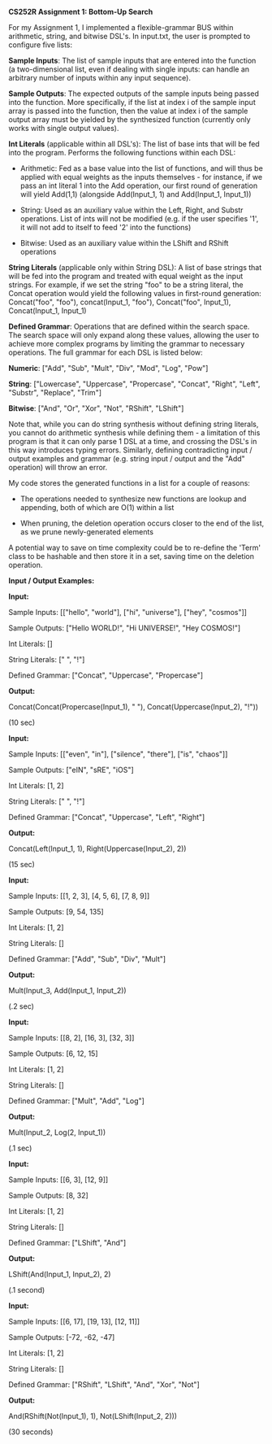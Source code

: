 

**CS252R Assignment 1: Bottom-Up Search**

For my Assignment 1, I implemented a flexible-grammar BUS within arithmetic, string, and bitwise DSL's. In input.txt, the user is prompted to configure five lists:

**Sample Inputs**: The list of sample inputs that are entered into the function (a two-dimensional list, even if dealing with single inputs: can handle an arbitrary number of inputs within any input sequence).

**Sample Outputs**: The expected outputs of the sample inputs being passed into the function. More specifically, if the list at index i of the sample input array is passed into the function, then the value at index i of the sample output array must be yielded by the synthesized function (currently only works with single output values).

**Int Literals** (applicable within all DSL's): The list of base ints that will be fed into the program. Performs the following functions within each DSL:

- Arithmetic: Fed as a base value into the list of functions, and will thus be applied with equal weights as the inputs themselves - for instance, if we pass an int literal 1 into the Add operation, our first round of generation will yield Add(1,1) (alongside Add(Input_1, 1) and Add(Input_1, Input_1))
	
- String: Used as an auxiliary value within the Left, Right, and Substr operations. List of ints will not be modified (e.g. if the user specifies '1', it will not add to itself to feed '2' into the functions)
	
- Bitwise: Used as an auxiliary value within the LShift and RShift operations

**String Literals** (applicable only within String DSL): A list of base strings that will be fed into the program and treated with equal weight as the input strings. For example, if we set the string "foo" to be a string literal, the Concat operation would yield the following values in first-round generation: Concat("foo", "foo"), concat(Input_1, "foo"), Concat("foo", Input_1), Concat(Input_1, Input_1)

**Defined Grammar**: Operations that are defined within the search space. The search space will only expand along these values, allowing the user to achieve more complex programs by limiting the grammar to necessary operations. The full grammar for each DSL is listed below: 

**Numeric**: ["Add", "Sub", "Mult", "Div", "Mod", "Log", "Pow"]

**String**: ["Lowercase", "Uppercase", "Propercase", "Concat", "Right", "Left", "Substr", "Replace", "Trim"]

**Bitwise**: ["And", "Or", "Xor", "Not", "RShift", "LShift"]

Note that, while you can do string synthesis without defining string literals, you cannot do arithmetic synthesis while defining them - a limitation of this program is that it can only parse 1 DSL at a time, and crossing the DSL's in this way introduces typing errors. Similarly, defining contradicting input / output examples and grammar (e.g. string input / output and the "Add" operation) will throw an error.

My code stores the generated functions in a list for a couple of reasons: 

- The operations needed to synthesize new functions are lookup and appending, both of which are O(1) within a list

- When pruning, the deletion operation occurs closer to the end of the list, as we prune newly-generated elements

A potential way to save on time complexity could be to re-define the 'Term' class to be hashable and then store it in a set, saving time on the deletion operation.


**Input / Output Examples:**

**Input:**

Sample Inputs: [["hello", "world"], ["hi", "universe"], ["hey", "cosmos"]]

Sample Outputs: ["Hello WORLD!", "Hi UNIVERSE!", "Hey COSMOS!"]

Int Literals: []

String Literals: [" ", "!"]

Defined Grammar: ["Concat", "Uppercase", "Propercase"]

**Output:**

Concat(Concat(Propercase(Input_1), " "), Concat(Uppercase(Input_2), "!"))

(10 sec)

**Input:**

Sample Inputs: [["even", "in"], ["silence", "there"], ["is", "chaos"]]

Sample Outputs: ["eIN", "sRE", "iOS"]

Int Literals: [1, 2]

String Literals: [" ", "!"]

Defined Grammar: ["Concat", "Uppercase", "Left", "Right"]

**Output:**

Concat(Left(Input_1, 1), Right(Uppercase(Input_2), 2))

(15 sec) 

**Input:**

Sample Inputs: [[1, 2, 3], [4, 5, 6], [7, 8, 9]]

Sample Outputs: [9, 54, 135]

Int Literals: [1, 2]

String Literals: []     

Defined Grammar: ["Add", "Sub", "Div", "Mult"]

**Output:**

Mult(Input_3, Add(Input_1, Input_2))

(.2 sec)

**Input:** 

Sample Inputs: [[8, 2], [16, 3], [32, 3]]

Sample Outputs: [6, 12, 15]

Int Literals: [1, 2]

String Literals: []     

Defined Grammar: ["Mult", "Add", "Log"]

**Output:**

Mult(Input_2, Log(2, Input_1))

(.1 sec)

**Input:**

Sample Inputs: [[6, 3], [12, 9]]

Sample Outputs: [8, 32]

Int Literals: [1, 2]

String Literals: []

Defined Grammar: ["LShift", "And"]

**Output:**

LShift(And(Input_1, Input_2), 2)

(.1 second)

**Input:**

Sample Inputs: [[6, 17], [19, 13], [12, 11]]

Sample Outputs: [-72, -62, -47]

Int Literals: [1, 2]

String Literals: []

Defined Grammar: ["RShift", "LShift", "And", "Xor", "Not"]

**Output:**

And(RShift(Not(Input_1), 1), Not(LShift(Input_2, 2)))

(30 seconds)

